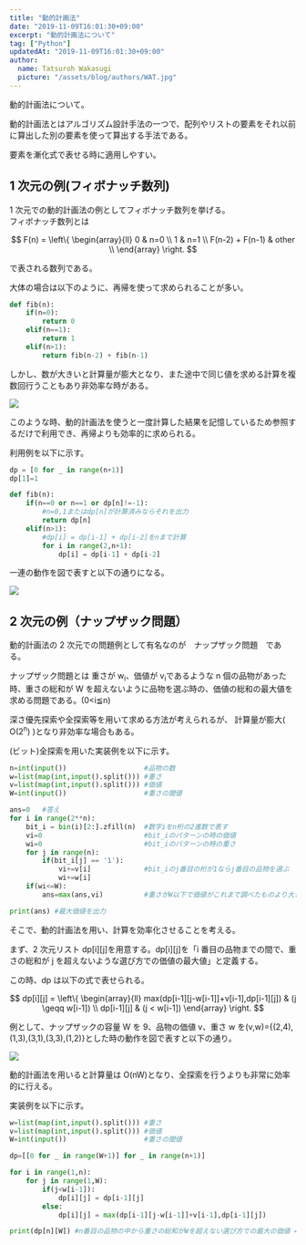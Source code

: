 ```yaml
---
title: "動的計画法"
date: "2019-11-09T16:01:30+09:00"
excerpt: "動的計画法について"
tag: ["Python"]
updatedAt: "2019-11-09T16:01:30+09:00"
author:
  name: Tatsuroh Wakasugi
  picture: "/assets/blog/authors/WAT.jpg"
---
```


動的計画法について。

動的計画法とはアルゴリズム設計手法の一つで、配列やリストの要素をそれ以前に算出した別の要素を使って算出する手法である。

要素を漸化式で表せる時に適用しやすい。

## 1 次元の例(フィボナッチ数列)

1 次元での動的計画法の例としてフィボナッチ数列を挙げる。  
フィボナッチ数列とは

$$
F(n) =
\left\{
\begin{array}{ll}
0 & n=0 \\
1 & n=1 \\
F(n-2) + F(n-1) & other \\
\end{array}
\right.
$$

で表される数列である。

大体の場合は以下のように、再帰を使って求められることが多い。

```python
def fib(n):
    if(n=0):
        return 0
    elif(n==1):
        return 1
    elif(n>1):
        return fib(n-2) + fib(n-1)
```

しかし、数が大きいと計算量が膨大となり、また途中で同じ値を求める計算を複数回行うこともあり非効率な時がある。

![](/assets/note/programming/301_procon/dynamic_planning/dynamic_planning1.png)

このような時、動的計画法を使うと一度計算した結果を記憶しているため参照するだけで利用でき、再帰よりも効率的に求められる。

利用例を以下に示す。

```python
dp = [0 for _ in range(n+1)]
dp[1]=1

def fib(n):
    if(n==0 or n==1 or dp[n]!=-1):
        #n=0,1またはdp[n]が計算済みならそれを出力
        return dp[n]
    elif(n>1):
        #dp[i] = dp[i-1] + dp[i-2]をnまで計算
        for i in range(2,n+1):
            dp[i] = dp[i-1] + dp[i-2]
```

一連の動作を図で表すと以下の通りになる。

![](/assets/note/programming/301_procon/dynamic_planning/dynamic_planning2.png)

## 2 次元の例（ナップザック問題）

動的計画法の 2 次元での問題例として有名なのが　ナップザック問題　である。

ナップザック問題とは
重さが w<sub>i</sub>、価値が v<sub>i</sub>であるような n 個の品物があった時、重さの総和が W を超えないように品物を選ぶ時の、価値の総和の最大値を求める問題である。(0<i≦n)

深さ優先探索や全探索等を用いて求める方法が考えられるが、
計算量が膨大( O(2<sup>n</sup>) )となり非効率な場合もある。

(ビット)全探索を用いた実装例を以下に示す。

```python
n=int(input())                   #品物の数
w=list(map(int,input().split())) #重さ
v=list(map(int,input().split())) #価値
W=int(input())                   #重さの閾値

ans=0   #答え
for i in range(2**n):
    bit_i = bin(i)[2:].zfill(n)  #数字iをn桁の2進数で表す
    vi=0                         #bit_iのパターンの時の価値
    wi=0                         #bit_iのパターンの時の重さ
    for j in range(n):
        if(bit_i[j] == '1'):
            vi+=v[i]             #bit_iのj番目の桁が1ならj番目の品物を選ぶ
            wi+=w[i]
    if(wi<=W):
        ans=max(ans,vi)          #重さがW以下で価値がこれまで調べたものより大きいならそれを最大価値とする

print(ans) #最大価値を出力
```

そこで、動的計画法を用い、計算を効率化させることを考える。

まず、2 次元リスト dp[i][j]を用意する。dp[i][j]を「i 番目の品物までの間で、重さの総和が j を超えないような選び方での価値の最大値」と定義する。

この時、dp は以下の式で表せられる。

$$
dp[i][j] =
\left\{
\begin{array}{ll}
max(dp[i-1][j-w[i-1]]+v[i-1],dp[i-1][j]) & (j \geqq w[i-1]) \\
dp[i-1][j] & (j < w[i-1])
\end{array}
\right.
$$

例として、ナップザックの容量 W を 9、品物の価値 v、重さ w を(v,w)={(2,4),(1,3),(3,1),(3,3),(1,2)}とした時の動作を図で表すと以下の通り。

![](/assets/note/programming/301_procon/dynamic_planning/dynamic_planning3.png)

動的計画法を用いると計算量は O(nW)となり、全探索を行うよりも非常に効率的に行える。

実装例を以下に示す。

```python
w=list(map(int,input().split())) #重さ
v=list(map(int,input().split())) #価値
W=int(input())                   #重さの閾値

dp=[[0 for _ in range(W+1)] for _ in range(n+1)]

for i in range(1,n):
    for j in range(1,W):
        if(j<w[i-1]):
            dp[i][j] = dp[i-1][j]
        else:
            dp[i][j] = max(dp[i-1][j-w[i-1]]+v[i-1],dp[i-1][j])

print(dp[n][W]) #n番目の品物の中から重さの総和がWを超えない選び方での最大の価値 = 答え
```
